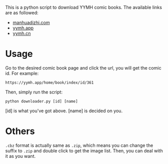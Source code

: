 This is a python script to download YYMH comic books. The available links are as followed:
- [manhuadizhi.com](https://manhuadizhi.com)
- [yymh.app](https://yymh.app)
- [yymh.cn](https://yymh.cn)

# Usage

Go to the desired comic book page and click the url, you will get the comic id. For example:
```
https://yymh.app/home/book/index/id/361
```
Then, simply run the script:
```
python downloader.py [id] [name]
```
[id] is what you've got above. [name] is decided on you.

# Others

`.cbz` format is actually same as `.zip`, which means you can change the suffix to `.zip` and double click to get
the image list. Then, you can deal with it as you want.
